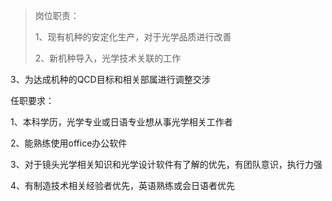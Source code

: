>岗位职责：
>
>1、现有机种的安定化生产，对于光学品质进行改善
>
>2、新机种导入，光学技术关联的工作

3、为达成机种的QCD目标和相关部属进行调整交涉



任职要求：

1、本科学历，光学专业或日语专业想从事光学相关工作者

2、能熟练使用office办公软件

3、对于镜头光学相关知识和光学设计软件有了解的优先，有团队意识，执行力强

4、有制造技术相关经验者优先，英语熟练或会日语者优先
